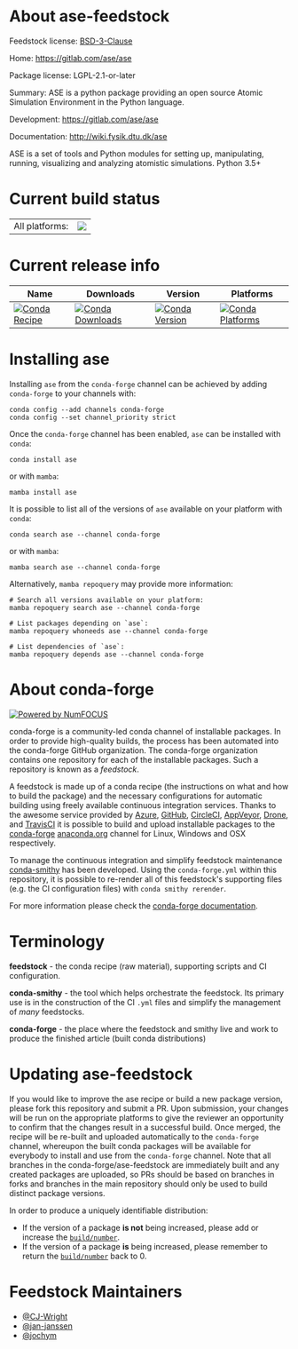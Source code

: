About ase-feedstock
===================

Feedstock license: [BSD-3-Clause](https://github.com/conda-forge/ase-feedstock/blob/main/LICENSE.txt)

Home: https://gitlab.com/ase/ase

Package license: LGPL-2.1-or-later

Summary: ASE is a python package providing an open source Atomic Simulation Environment in the Python language.

Development: https://gitlab.com/ase/ase

Documentation: http://wiki.fysik.dtu.dk/ase

ASE is a set of tools and Python modules for setting up,
manipulating, running, visualizing and analyzing atomistic simulations.
Python 3.5+


Current build status
====================


<table><tr><td>All platforms:</td>
    <td>
      <a href="https://dev.azure.com/conda-forge/feedstock-builds/_build/latest?definitionId=2717&branchName=main">
        <img src="https://dev.azure.com/conda-forge/feedstock-builds/_apis/build/status/ase-feedstock?branchName=main">
      </a>
    </td>
  </tr>
</table>

Current release info
====================

| Name | Downloads | Version | Platforms |
| --- | --- | --- | --- |
| [![Conda Recipe](https://img.shields.io/badge/recipe-ase-green.svg)](https://anaconda.org/conda-forge/ase) | [![Conda Downloads](https://img.shields.io/conda/dn/conda-forge/ase.svg)](https://anaconda.org/conda-forge/ase) | [![Conda Version](https://img.shields.io/conda/vn/conda-forge/ase.svg)](https://anaconda.org/conda-forge/ase) | [![Conda Platforms](https://img.shields.io/conda/pn/conda-forge/ase.svg)](https://anaconda.org/conda-forge/ase) |

Installing ase
==============

Installing `ase` from the `conda-forge` channel can be achieved by adding `conda-forge` to your channels with:

```
conda config --add channels conda-forge
conda config --set channel_priority strict
```

Once the `conda-forge` channel has been enabled, `ase` can be installed with `conda`:

```
conda install ase
```

or with `mamba`:

```
mamba install ase
```

It is possible to list all of the versions of `ase` available on your platform with `conda`:

```
conda search ase --channel conda-forge
```

or with `mamba`:

```
mamba search ase --channel conda-forge
```

Alternatively, `mamba repoquery` may provide more information:

```
# Search all versions available on your platform:
mamba repoquery search ase --channel conda-forge

# List packages depending on `ase`:
mamba repoquery whoneeds ase --channel conda-forge

# List dependencies of `ase`:
mamba repoquery depends ase --channel conda-forge
```


About conda-forge
=================

[![Powered by
NumFOCUS](https://img.shields.io/badge/powered%20by-NumFOCUS-orange.svg?style=flat&colorA=E1523D&colorB=007D8A)](https://numfocus.org)

conda-forge is a community-led conda channel of installable packages.
In order to provide high-quality builds, the process has been automated into the
conda-forge GitHub organization. The conda-forge organization contains one repository
for each of the installable packages. Such a repository is known as a *feedstock*.

A feedstock is made up of a conda recipe (the instructions on what and how to build
the package) and the necessary configurations for automatic building using freely
available continuous integration services. Thanks to the awesome service provided by
[Azure](https://azure.microsoft.com/en-us/services/devops/), [GitHub](https://github.com/),
[CircleCI](https://circleci.com/), [AppVeyor](https://www.appveyor.com/),
[Drone](https://cloud.drone.io/welcome), and [TravisCI](https://travis-ci.com/)
it is possible to build and upload installable packages to the
[conda-forge](https://anaconda.org/conda-forge) [anaconda.org](https://anaconda.org/)
channel for Linux, Windows and OSX respectively.

To manage the continuous integration and simplify feedstock maintenance
[conda-smithy](https://github.com/conda-forge/conda-smithy) has been developed.
Using the ``conda-forge.yml`` within this repository, it is possible to re-render all of
this feedstock's supporting files (e.g. the CI configuration files) with ``conda smithy rerender``.

For more information please check the [conda-forge documentation](https://conda-forge.org/docs/).

Terminology
===========

**feedstock** - the conda recipe (raw material), supporting scripts and CI configuration.

**conda-smithy** - the tool which helps orchestrate the feedstock.
                   Its primary use is in the construction of the CI ``.yml`` files
                   and simplify the management of *many* feedstocks.

**conda-forge** - the place where the feedstock and smithy live and work to
                  produce the finished article (built conda distributions)


Updating ase-feedstock
======================

If you would like to improve the ase recipe or build a new
package version, please fork this repository and submit a PR. Upon submission,
your changes will be run on the appropriate platforms to give the reviewer an
opportunity to confirm that the changes result in a successful build. Once
merged, the recipe will be re-built and uploaded automatically to the
`conda-forge` channel, whereupon the built conda packages will be available for
everybody to install and use from the `conda-forge` channel.
Note that all branches in the conda-forge/ase-feedstock are
immediately built and any created packages are uploaded, so PRs should be based
on branches in forks and branches in the main repository should only be used to
build distinct package versions.

In order to produce a uniquely identifiable distribution:
 * If the version of a package **is not** being increased, please add or increase
   the [``build/number``](https://docs.conda.io/projects/conda-build/en/latest/resources/define-metadata.html#build-number-and-string).
 * If the version of a package **is** being increased, please remember to return
   the [``build/number``](https://docs.conda.io/projects/conda-build/en/latest/resources/define-metadata.html#build-number-and-string)
   back to 0.

Feedstock Maintainers
=====================

* [@CJ-Wright](https://github.com/CJ-Wright/)
* [@jan-janssen](https://github.com/jan-janssen/)
* [@jochym](https://github.com/jochym/)

